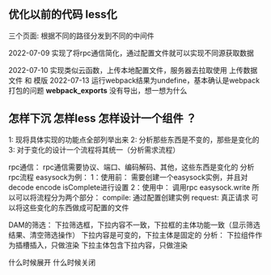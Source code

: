 ## 优化以前的代码 less化

三个页面: 根据不同的路径分发到不同的中间件

2022-07-09
  实现了将rpc通信简化，通过配置文件就可以实现不同源获取数据

2022-07-10
  实现类似云函数，上传本地配置文件，服务器去拉取使用
  上传数据文件 和 模版
2022-07-13
  运行webpack结果为undefine，基本确认是webpack打包的问题
  __webpack_exports__ 没有导出，想一想为什么

## 怎样下沉 怎样less 怎样设计一个组件 ？
  1: 现将具体实现的功能点全部列举出来
  2: 分析那些东西是不变的，那些是变化的
  3: 对于变化的设计一个流程将其统一（分析需求流程）

  rpc通信： 
    rpc通信需要协议、端口、编码解码、其他，这些东西是变化的
    分析rpc流程 easysock为例：
        1：使用前： 需要创建一个easysock实例，并且对decode encode isComplete进行设置
        2：使用中： 调用rpc easysock.write
      所以可以将流程分为两个部分：
        compile: 通过配置创建实例
        request: 真正请求
      可以将这些变化的东西做成可配置的文件

  DAM的筛选：
    下拉筛选框，下拉内容不一致，下拉框的主体功能一致（显示筛选结果、清空筛选操作）
    下拉内容是可变的，下拉主体是固定的
    分析：
      下拉组件作为插槽插入，只做渲染
      下拉主体包含下拉内容，只做渲染

  什么时候展开 什么时候关闭



